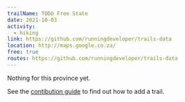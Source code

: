 ```yaml
---
trailName: TODO Free State
date: 2021-10-03
activity:
  - hiking
link: https://github.com/runningdeveloper/trails-data
location: http://maps.google.co.za/
free: true
routes: https://github.com/runningdeveloper/trails-data
---
```


Nothing for this province yet.

See the [contibution guide](CONTRIBUTING.md) to find out how to add a trail.
